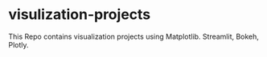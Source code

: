 # visulization-projects
This Repo contains visualization projects using Matplotlib. Streamlit, Bokeh, Plotly.
